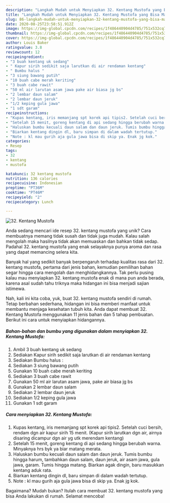 ```yaml
---
description: "Langkah Mudah untuk Menyiapkan 32. Kentang Mustofa yang Bisa Manjain Lidah"
title: "Langkah Mudah untuk Menyiapkan 32. Kentang Mustofa yang Bisa Manjain Lidah"
slug: 86-langkah-mudah-untuk-menyiapkan-32-kentang-mustofa-yang-bisa-manjain-lidah
date: 2020-08-25T23:58:51.912Z
image: https://img-global.cpcdn.com/recipes/1f486440904d4785/751x532cq70/32-kentang-mustofa-foto-resep-utama.jpg
thumbnail: https://img-global.cpcdn.com/recipes/1f486440904d4785/751x532cq70/32-kentang-mustofa-foto-resep-utama.jpg
cover: https://img-global.cpcdn.com/recipes/1f486440904d4785/751x532cq70/32-kentang-mustofa-foto-resep-utama.jpg
author: Louis Baker
ratingvalue: 3.8
reviewcount: 12
recipeingredient:
- "3 buah kentang uk sedang"
- " Kapur sirih sedikit saja larutkan di air rendaman kentang"
- " Bumbu halus "
- "3 siung bawang putih"
- "10 buah cabe merah keriting"
- "3 buah cabe rawit"
- "50 ml air larutan asam jawa pake air biasa jg bs"
- "2 lembar daun salam"
- "2 lembar daun jeruk"
- "1/2 keping gula jawa"
- "1 sdt garam"
recipeinstructions:
- "Kupas kentang, iris memanjang spt korek api tipis2. Setelah cuci bersih, rendam dgn air kapur sirih 15 menit. (Kapur sirih larutkan dgn air, airnya disaring dicampur dgn air yg utk merendam kentang)"
- "Setelah 15 menit, goreng kentang di api sedang hingga berubah warna. Minyaknya hrs byk ya biar matang merata."
- "Haluskan bumbu kecuali daun salam dan daun jeruk. Tumis bumbu hingga harum, tambahkan daun salam, daun jeruk, air asam jawa, gula jawa, garam. Tumis hingga matang. Biarkan agak dingin, baru masukkan kentang aduk rata."
- "Biarkan kentang dingin dl, baru simpan di dalam wadah tertutup."
- "Note : kl mau gurih aja gula jawa bisa di skip ya. Enak jg kok."
categories:
- Resep
tags:
- 32
- kentang
- mustofa

katakunci: 32 kentang mustofa 
nutrition: 136 calories
recipecuisine: Indonesian
preptime: "PT36M"
cooktime: "PT46M"
recipeyield: "2"
recipecategory: Lunch

---
```



![32. Kentang Mustofa](https://img-global.cpcdn.com/recipes/1f486440904d4785/751x532cq70/32-kentang-mustofa-foto-resep-utama.jpg)

Anda sedang mencari ide resep 32. kentang mustofa yang unik? Cara membuatnya memang tidak susah dan tidak juga mudah. Kalau salah mengolah maka hasilnya tidak akan memuaskan dan bahkan tidak sedap. Padahal 32. kentang mustofa yang enak selayaknya punya aroma dan rasa yang dapat memancing selera kita.



Banyak hal yang sedikit banyak berpengaruh terhadap kualitas rasa dari 32. kentang mustofa, pertama dari jenis bahan, kemudian pemilihan bahan segar hingga cara mengolah dan menghidangkannya. Tak perlu pusing kalau mau menyiapkan 32. kentang mustofa enak di mana pun anda berada, karena asal sudah tahu triknya maka hidangan ini bisa menjadi sajian istimewa.


Nah, kali ini kita coba, yuk, buat 32. kentang mustofa sendiri di rumah. Tetap berbahan sederhana, hidangan ini bisa memberi manfaat untuk membantu menjaga kesehatan tubuh kita. Anda dapat membuat 32. Kentang Mustofa menggunakan 11 jenis bahan dan 5 tahap pembuatan. Berikut ini cara untuk menyiapkan hidangannya.

<!--inarticleads1-->

##### Bahan-bahan dan bumbu yang digunakan dalam menyiapkan 32. Kentang Mustofa:

1. Ambil 3 buah kentang uk sedang
1. Sediakan  Kapur sirih sedikit saja larutkan di air rendaman kentang
1. Sediakan  Bumbu halus :
1. Sediakan 3 siung bawang putih
1. Gunakan 10 buah cabe merah keriting
1. Sediakan 3 buah cabe rawit
1. Gunakan 50 ml air larutan asam jawa, pake air biasa jg bs
1. Gunakan 2 lembar daun salam
1. Sediakan 2 lembar daun jeruk
1. Sediakan 1/2 keping gula jawa
1. Gunakan 1 sdt garam




<!--inarticleads2-->

##### Cara menyiapkan 32. Kentang Mustofa:

1. Kupas kentang, iris memanjang spt korek api tipis2. Setelah cuci bersih, rendam dgn air kapur sirih 15 menit. (Kapur sirih larutkan dgn air, airnya disaring dicampur dgn air yg utk merendam kentang)
1. Setelah 15 menit, goreng kentang di api sedang hingga berubah warna. Minyaknya hrs byk ya biar matang merata.
1. Haluskan bumbu kecuali daun salam dan daun jeruk. Tumis bumbu hingga harum, tambahkan daun salam, daun jeruk, air asam jawa, gula jawa, garam. Tumis hingga matang. Biarkan agak dingin, baru masukkan kentang aduk rata.
1. Biarkan kentang dingin dl, baru simpan di dalam wadah tertutup.
1. Note : kl mau gurih aja gula jawa bisa di skip ya. Enak jg kok.




Bagaimana? Mudah bukan? Itulah cara membuat 32. kentang mustofa yang bisa Anda lakukan di rumah. Selamat mencoba!
